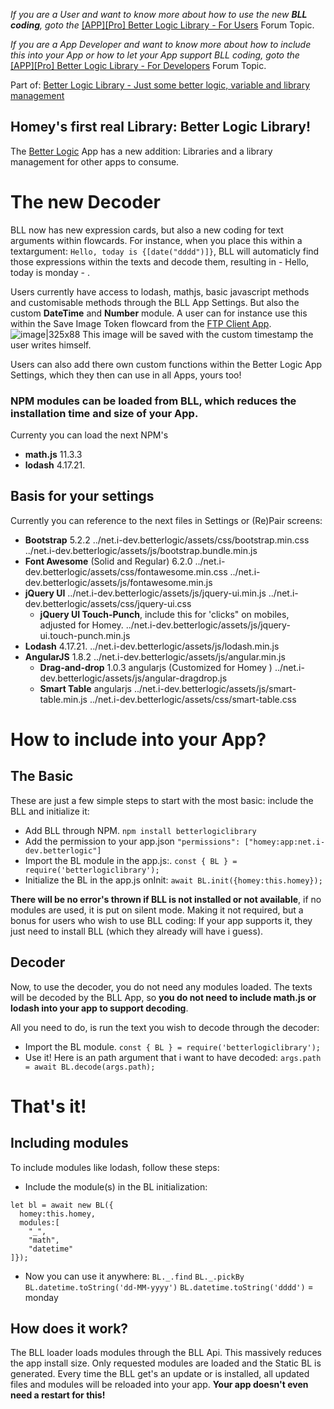 *If you are a User and want to know more about how to use the new **BLL coding**, goto the* [[APP][Pro] Better Logic Library - For Users](https://community.homey.app/t/app-pro-better-logic-library-for-users/71876) Forum Topic.

*If you are a App Developer and want to know more about how to include this into your App or how to let your App support BLL coding, goto the* [[APP][Pro] Better Logic Library - For Developers](https://community.homey.app/t/app-pro-better-logic-library-for-developers/71761) Forum Topic.

Part of: [Better Logic Library - Just some better logic, variable and library management](https://community.homey.app/t/app-pro-better-logic-just-some-better-logic-and-variable-management/5568)


## Homey's first real Library: Better Logic Library!

The [Better Logic](https://homey.app/a/net.i-dev.betterlogic/) App has a new addition: Libraries and a library management for other apps to consume.

# The new Decoder
BLL now has new expression cards, but also a new coding for text arguments within flowcards.
For instance, when you place this within a textargument: ```Hello, today is {[date("dddd")]}```, BLL will automaticly find those expressions within the texts and decode them, resulting in - Hello, today is monday - .

Users currently have access to lodash, mathjs, basic javascript methods and customisable methods through the BLL App Settings.
But also the custom **DateTime** and **Number** module.
A user can for instance use this within the Save Image Token flowcard from the [FTP Client App](https://homey.app/a/nl.qluster-it.FtpClient/).
![image|325x88](https://global.discourse-cdn.com/business4/uploads/athom/original/3X/c/b/cbdf7a46238eb6597776874ea66ce83adf3b2e2f.png)
This image will be saved with the custom timestamp the user writes himself.

Users can also add there own custom functions within the Better Logic App Settings, which they then can use in all Apps, yours too!


### NPM modules can be loaded from BLL, which reduces the installation time and size of your App.
Currenty you can load the next NPM's
* **math.js** 11.3.3
* **lodash** 4.17.21.

## Basis for your settings
Currently you can reference to the next files in Settings or (Re)Pair screens:
* **Bootstrap** 5.2.2
  ../net.i-dev.betterlogic/assets/css/bootstrap.min.css
  ../net.i-dev.betterlogic/assets/js/bootstrap.bundle.min.js
* **Font Awesome** (Solid and Regular) 6.2.0
  ../net.i-dev.betterlogic/assets/css/fontawesome.min.css
  ../net.i-dev.betterlogic/assets/js/fontawesome.min.js
* **jQuery UI**
  ../net.i-dev.betterlogic/assets/js/jquery-ui.min.js
  ../net.i-dev.betterlogic/assets/css/jquery-ui.css
  * **jQuery UI Touch-Punch**, include this for 'clicks" on mobiles, adjusted for Homey.
  ../net.i-dev.betterlogic/assets/js/jquery-ui.touch-punch.min.js
* **Lodash** 4.17.21.
  ../net.i-dev.betterlogic/assets/js/lodash.min.js
* **AngularJS** 1.8.2
  ../net.i-dev.betterlogic/assets/js/angular.min.js
  * **Drag-and-drop** 1.0.3 angularjs (Customized for Homey )
  ../net.i-dev.betterlogic/assets/js/angular-dragdrop.js
  * **Smart Table** angularjs
  ../net.i-dev.betterlogic/assets/js/smart-table.min.js
  ../net.i-dev.betterlogic/assets/css/smart-table.css

# How to include into your App?

## The Basic

These are just a few simple steps to start with the most basic: include the BLL and initialize it:
* Add BLL through NPM.
`npm install betterlogiclibrary`
* Add the permission to your app.json
```"permissions": ["homey:app:net.i-dev.betterlogic"]```
* Import the BL module in the app.js:.
```const { BL } = require('betterlogiclibrary');```
* Initialize the BL in the app.js onInit:
````await BL.init({homey:this.homey});````



**There will be no error's thrown if BLL is not installed or not available**, if no modules are used, it is put on silent mode.
Making it not required, but a bonus for users who wish to use BLL coding: If your app supports it, they just need to install BLL (which they already will have i guess).

## Decoder
Now, to use the decoder, you do not need any modules loaded. The texts will be decoded by the BLL App, so **you do not need to include math.js or lodash into your app to support decoding**.

All you need to do, is run the text you wish to decode through the decoder:
* Import the BL module.
```const { BL } = require('betterlogiclibrary');```
* Use it! Here is an path argument that i want to have decoded:
```args.path = await BL.decode(args.path);```

# That's it!



## Including modules
To include modules like lodash, follow these steps:
* Include the module(s) in the BL initialization:
```
let bl = await new BL({
  homey:this.homey, 
  modules:[
    "_",
    "math",
    "datetime"
]});
```
* Now you can use it anywhere:
```BL._.find```
```BL._.pickBy```
```BL.datetime.toString('dd-MM-yyyy')``` 
```BL.datetime.toString('dddd')``` = monday

## How does it work?
The BLL loader loads modules through the BLL Api. This massively reduces the app install size.
Only requested modules are loaded and the Static BL is generated.
Every time the BLL get's an update or is installed, all updated files and modules will be reloaded into your app. **Your app doesn't even need a restart for this!**